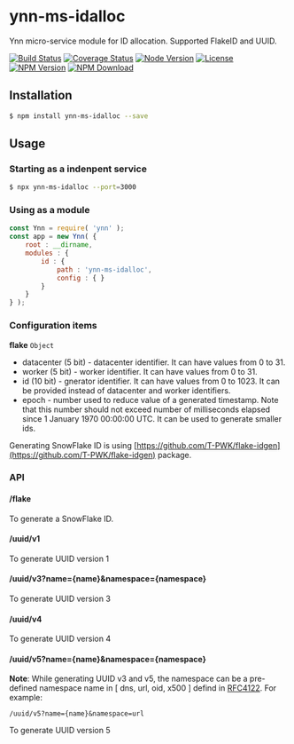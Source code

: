 # ynn-ms-idalloc

Ynn micro-service module for ID allocation. Supported FlakeID and UUID.

 [![Build Status](https://travis-ci.com/ynnjs/ynn-ms-idalloc.svg?branch=master)](https://travis-ci.com/ynnjs/ynn-ms-idalloc)
 [![Coverage Status](https://img.shields.io/codecov/c/github/ynnjs/ynn-ms-idalloc.svg?style=flat)](https://codecov.io/gh/ynnjs/ynn-ms-idalloc)
 [![Node Version](https://img.shields.io/node/v/ynn-ms-idalloc.svg)](https://nodejs.org)
 [![License](https://img.shields.io/npm/l/ynn-ms-idalloc.svg)](https://en.wikipedia.org/wiki/MIT_License)
 [![NPM Version](https://img.shields.io/npm/v/ynn-ms-idalloc.svg)](https://www.npmjs.com/package/ynn-ms-idalloc)
 [![NPM Download](https://img.shields.io/npm/dw/ynn-ms-idalloc.svg)](https://www.npmjs.com/package/ynn-ms-idalloc)

## Installation

```bash
$ npm install ynn-ms-idalloc --save
```

## Usage

### Starting as a indenpent service

```bash
$ npx ynn-ms-idalloc --port=3000
```

### Using as a module

```js
const Ynn = require( 'ynn' );
const app = new Ynn( {
    root : __dirname,
    modules : {
        id : {
            path : 'ynn-ms-idalloc',
            config : { }
        }
    }
} );
```

### Configuration items

**flake** `Object` 

 - datacenter (5 bit) - datacenter identifier. It can have values from 0 to 31.
 - worker (5 bit) - worker identifier. It can have values from 0 to 31.
 - id (10 bit) - gnerator identifier. It can have values from 0 to 1023. It can be provided instead of datacenter and worker identifiers.
 - epoch - number used to reduce value of a generated timestamp. Note that this number should not exceed number of milliseconds elapsed since 1 January 1970 00:00:00 UTC. It can be used to generate smaller ids.

Generating SnowFlake ID is using [https://github.com/T-PWK/flake-idgen](https://github.com/T-PWK/flake-idgen) package.

### API

#### /flake

To generate a SnowFlake ID.


#### /uuid/v1

To generate UUID version 1

#### /uuid/v3?name={name}&namespace={namespace}

To generate UUID version 3

#### /uuid/v4

To generate UUID version 4

#### /uuid/v5?name={name}&namespace={namespace}

__Note__: While generating UUID v3 and v5, the namespace can be a pre-defined namespace name in [ dns, url, oid, x500 ] defind in [RFC4122](http://www.ietf.org/rfc/rfc4122.txt). For example:

```
/uuid/v5?name={name}&namespace=url
```

To generate UUID version 5
